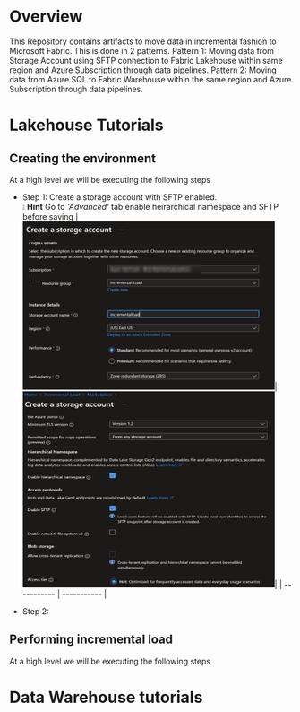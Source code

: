 # Overview

This Repository contains artifacts to move data in incremental fashion to Microsoft Fabric. This is done in 2 patterns.
Pattern 1: Moving data from Storage Account using SFTP connection to Fabric Lakehouse within same region and Azure Subscription through data pipelines.
Pattern 2: Moving data from Azure SQL to Fabric Warehouse within the same region and Azure Subscription through data pipelines.

# Lakehouse Tutorials

## Creating the environment

At a high level we will be executing the following steps

- Step 1: Create a storage account with SFTP enabled.
</br> :grey_exclamation: **Hint** Go to *'Advanced'* tab enable heirarchical namespace and SFTP before saving
|<img src='/Assests/IncrementalData/Media/StorageAccountCreate.PNG' width='450' height='300'>|<img src='/Assests/IncrementalData/Media/FileshareEnable.PNG' width='450' height='350'>|
| ----------- | ----------- |

- Step 2: 


## Performing incremental load

At a high level we will be executing the following steps

# Data Warehouse tutorials